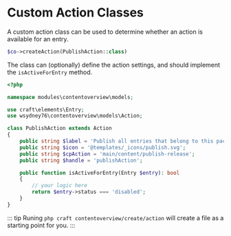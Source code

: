 # Custom Action Classes

A custom action class can be used to determine whether an action is available for an entry.

```php
$co->createAction(PublishAction::class)
```

The class can (optionally) define the action settings, and should implement the `isActiveForEntry` method.

```php
<?php

namespace modules\contentoverview\models;

use craft\elements\Entry;
use wsydney76\contentoverview\models\Action;

class PublishAction extends Action
{
    public string $label = 'Publish all entries that belong to this package';
    public string $icon = '@templates/_icons/publish.svg';
    public string $cpAction = 'main/content/publish-release';
    public string $handle = 'publishAction';

    public function isActiveForEntry(Entry $entry): bool
    {
        // your logic here
        return $entry->status === 'disabled';
    }
}
```

::: tip
Runing `php craft contentoverview/create/action` will create a file as a starting point for you.
:::